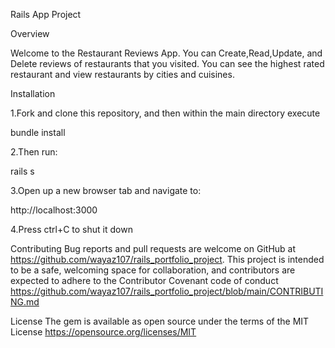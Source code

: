 Rails App Project

Overview

Welcome to the Restaurant Reviews App. You can Create,Read,Update, and Delete reviews of restaurants that you visited. You can see the highest rated restaurant and view restaurants by cities and cuisines. 

Installation

1.Fork and clone this repository, and then within the main directory execute

bundle install

2.Then run:

rails s

3.Open up a new browser tab and navigate to:

http://localhost:3000

4.Press ctrl+C to shut it down

Contributing
Bug reports and pull requests are welcome on GitHub at https://github.com/wayaz107/rails_portfolio_project. This project is intended to be a safe, welcoming space for collaboration, and contributors are expected to adhere to the Contributor Covenant code of conduct https://github.com/wayaz107/rails_portfolio_project/blob/main/CONTRIBUTING.md

License
The gem is available as open source under the terms of the MIT License https://opensource.org/licenses/MIT